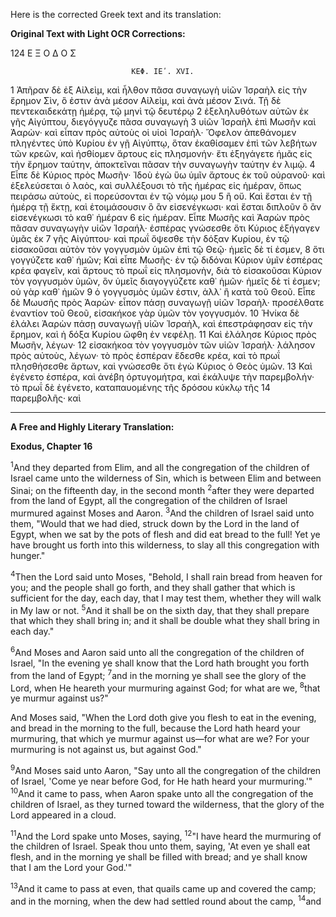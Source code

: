 Here is the corrected Greek text and its translation:

**Original Text with Light OCR Corrections:**

124                               Ε Ξ Ο Δ Ο Σ

                               ΚΕΦ. ΙΕʹ. XVI.

1   Ἀπῆραν δὲ ἐξ Αἰλεὶμ, καὶ ἦλθον πᾶσα συναγωγὴ υἱῶν
    Ἰσραὴλ εἰς τὴν ἔρημον Σὶν, ὃ ἐστιν ἀνὰ μέσον Αἰλεὶμ, καὶ ἀνὰ
    μέσον Σινά. Τῇ δὲ πεντεκαιδεκάτῃ ἡμέρᾳ, τῷ μηνὶ τῷ δευτέρῳ
2   ἐξεληλυθότων αὐτῶν ἐκ γῆς Αἰγύπτου, διεγόγγυζε πᾶσα συναγωγὴ
3   υἱῶν Ἰσραὴλ ἐπὶ Μωσῆν καὶ Ἀαρὼν· καὶ εἶπαν πρὸς αὐτοὺς
    οἱ υἱοὶ Ἰσραὴλ· Ὄφελον ἀπεθάνομεν πληγέντες ὑπὸ Κυρίου ἐν γῇ
    Αἰγύπτῳ, ὅταν ἐκαθίσαμεν ἐπὶ τῶν λεβήτων τῶν κρεῶν, καὶ ἠσθίομεν
    ἄρτους εἰς πλησμονήν· ἔτι ἐξηγάγετε ἡμᾶς εἰς τὴν ἔρημον
    ταύτην, ἀποκτεῖναι πᾶσαν τὴν συναγωγὴν ταύτην ἐν λιμῷ.
4   Εἶπε δὲ Κύριος πρὸς Μωσῆν· Ἰδοὺ ἐγὼ ὕω ὑμῖν ἄρτους ἐκ τοῦ
    οὐρανοῦ· καὶ ἐξελεύσεται ὁ λαὸς, καὶ συλλέξουσι τὸ τῆς ἡμέρας
    εἰς ἡμέραν, ὅπως πειράσω αὐτοὺς, εἰ πορεύσονται ἐν τῷ νόμῳ μου
5   ἢ οὔ. Καὶ ἔσται ἐν τῇ ἡμέρᾳ τῇ ἕκτῃ, καὶ ἑτοιμάσουσιν ὃ ἂν
    εἰσενέγκωσι· καὶ ἔσται διπλοῦν ὃ ἂν εἰσενέγκωσι τὸ καθ᾿ ἡμέραν
6   εἰς ἡμέραν. Εἶπε Μωσῆς καὶ Ἀαρὼν πρὸς πᾶσαν συναγωγὴν
    υἱῶν Ἰσραήλ· ἑσπέρας γνώσεσθε ὅτι Κύριος ἐξήγαγεν ὑμᾶς ἐκ
7   γῆς Αἰγύπτου· καὶ πρωΐ ὄψεσθε τὴν δόξαν Κυρίου, ἐν τῷ εἰσακοῦσαι
    αὐτὸν τὸν γογγυσμὸν ὑμῶν ἐπὶ τῷ Θεῷ· ἡμεῖς δὲ τί ἐσμεν,
8   ὅτι γογγύζετε καθ᾿ ἡμῶν; Καὶ εἶπε Μωσῆς· ἐν τῷ διδόναι Κύριον
    ὑμῖν ἑσπέρας κρέα φαγεῖν, καὶ ἄρτους τὸ πρωΐ εἰς πλησμονὴν,
    διὰ τὸ εἰσακοῦσαι Κύριον τὸν γογγυσμὸν ὑμῶν, ὃν ὑμεῖς
    διαγογγύζετε καθ᾿ ἡμῶν· ἡμεῖς δὲ τί ἐσμεν; οὐ γὰρ καθ᾿ ἡμῶν
9   ὁ γογγυσμὸς ὑμῶν ἐστιν, ἀλλ᾿ ἢ κατὰ τοῦ Θεοῦ. Εἶπε δὲ Μωυσῆς
    πρὸς Ἀαρὼν· εἶπον πάσῃ συναγωγῇ υἱῶν Ἰσραὴλ· προσέλθατε
    ἐναντίον τοῦ Θεοῦ, εἰσακήκοε γὰρ ὑμῶν τὸν γογγυσμόν.
10  Ἡνίκα δὲ ἐλάλει Ἀαρὼν πάσῃ συναγωγῇ υἱῶν Ἰσραὴλ, καὶ ἐπεστράφησαν
    εἰς τὴν ἔρημον, καὶ ἡ δόξα Κυρίου ὤφθη ἐν νεφέλῃ.
11  Καὶ ἐλάλησε Κύριος πρὸς Μωσῆν, λέγων·
12  εἰσακήκοα τὸν γογγυσμὸν τῶν υἱῶν Ἰσραήλ· λάλησον πρὸς
    αὐτοὺς, λέγων· τὸ πρὸς ἑσπέραν ἔδεσθε κρέα, καὶ τὸ πρωΐ πλησθήσεσθε
    ἄρτων, καὶ γνώσεσθε ὅτι ἐγὼ Κύριος ὁ Θεὸς ὑμῶν.
13  Καὶ ἐγένετο ἑσπέρα, καὶ ἀνέβη ὀρτυγομήτρα, καὶ ἐκάλυψε τὴν
    παρεμβολήν· τὸ πρωΐ δὲ ἐγένετο, καταπαυομένης τῆς δρόσου κύκλῳ τῆς
14  παρεμβολῆς· καὶ

***

**A Free and Highly Literary Translation:**

**Exodus, Chapter 16**

<sup>1</sup>And they departed from Elim, and all the congregation of the children of Israel came unto the wilderness of Sin, which is between Elim and between Sinai; on the fifteenth day, in the second month 
<sup>2</sup>after they were departed from the land of Egypt, all the congregation of the children of Israel murmured against Moses and Aaron. 
<sup>3</sup>And the children of Israel said unto them, "Would that we had died, struck down by the Lord in the land of Egypt, when we sat by the pots of flesh and did eat bread to the full! Yet ye have brought us forth into this wilderness, to slay all this congregation with hunger."

<sup>4</sup>Then the Lord said unto Moses, "Behold, I shall rain bread from heaven for you; and the people shall go forth, and they shall gather that which is sufficient for the day, each day, that I may test them, whether they will walk in My law or not. 
<sup>5</sup>And it shall be on the sixth day, that they shall prepare that which they shall bring in; and it shall be double what they shall bring in each day."

<sup>6</sup>And Moses and Aaron said unto all the congregation of the children of Israel, "In the evening ye shall know that the Lord hath brought you forth from the land of Egypt; 
<sup>7</sup>and in the morning ye shall see the glory of the Lord, when He heareth your murmuring against God; for what are we, 
<sup>8</sup>that ye murmur against us?"

And Moses said, "When the Lord doth give you flesh to eat in the evening, and bread in the morning to the full, because the Lord hath heard your murmuring, that which ye murmur against us—for what are we? For your murmuring is not against us, but against God."

<sup>9</sup>And Moses said unto Aaron, "Say unto all the congregation of the children of Israel, 'Come ye near before God, for He hath heard your murmuring.'" 
<sup>10</sup>And it came to pass, when Aaron spake unto all the congregation of the children of Israel, as they turned toward the wilderness, that the glory of the Lord appeared in a cloud.

<sup>11</sup>And the Lord spake unto Moses, saying, 
<sup>12</sup>"I have heard the murmuring of the children of Israel. Speak thou unto them, saying, 'At even ye shall eat flesh, and in the morning ye shall be filled with bread; and ye shall know that I am the Lord your God.'"

<sup>13</sup>And it came to pass at even, that quails came up and covered the camp; and in the morning, when the dew had settled round about the camp, 
<sup>14</sup>and